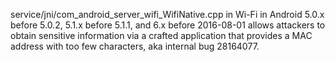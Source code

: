 service/jni/com_android_server_wifi_WifiNative.cpp in Wi-Fi in Android 5.0.x before 5.0.2, 5.1.x before 5.1.1, and 6.x before 2016-08-01 allows attackers to obtain sensitive information via a crafted application that provides a MAC address with too few characters, aka internal bug 28164077.